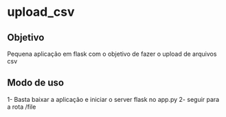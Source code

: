 # upload_csv
## Objetivo
Pequena aplicação em flask com o objetivo de fazer o upload de arquivos csv

## Modo de uso
1- Basta baixar a aplicação e iniciar o server flask no app.py
2- seguir para a rota /file

